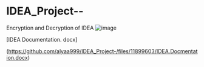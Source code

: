 # IDEA_Project--
Encryption and Decryption of IDEA 
![image](https://github.com/alyaa999/IDEA_Project-/assets/41211827/a62877bb-6b68-4fb1-8ba4-3858d5d91129)





  

[IDEA Documentation. docx]

(https://github.com/alyaa999/IDEA_Project-/files/11899603/IDEA.Docmentation.docx)
